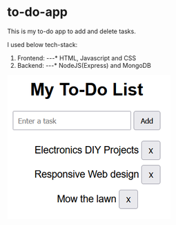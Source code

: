 # to-do-app
This is my to-do app to add and delete tasks.

I used below tech-stack:
1. Frontend:
---* HTML, Javascript and CSS
2. Backend:
---* NodeJS(Express) and MongoDB

![alt text](image-1.png)

